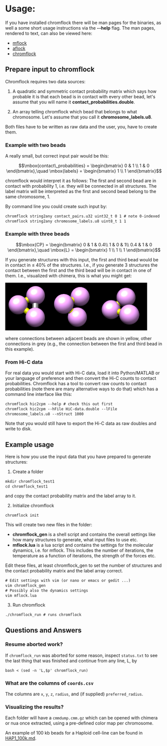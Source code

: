 # Usage:

If you have installed chromflock there will be man pages for the
binaries, as well a some short usage instructions via the **--help**
flag. The man pages, rendered to text, can also be viewed here:

 - [mflock](man/mflock.txt)
 - [aflock](man/aflock.txt)
 - [chromflock](man/chromflock.txt)

## Prepare input to chromflock
Chromflock requires two data sources:

1. A quadratic and symmetric contact probability matrix which says how
   probable it is that each bead is in contact with every other bead,
   let's assume that you will name it
   **contact_probabilities.double**.

2. An array telling chromflock which bead that belongs to what
   chromosome. Let's assume that you call it **chromosome_labels.u8**.

Both files have to be written as raw data and the user, you, have to
create them.

### Example with two beads
A really small, but correct input pair would be this:

``` math
\mbox{contact\_probabilities} = \begin{bmatrix} 0 & 1 \\ 1 & 0 \end{bmatrix},\quad
\mbox{labels} = \begin{bmatrix} 1 \\ 1 \end{bmatrix}
```

chromflock would interpret it as follows: The first and second bead
are in contact with probability 1, i.e. they will be connected in all
structures. The label matrix will be interpreted as the first and
second bead belong to the same chromosome, 1.

By command line you could create such input by:

``` shell
chromflock string2any contact_pairs.u32 uint32_t 0 1 # note 0-indexed
chromflock string2any chromosome_labels.u8 uint8_t 1 1
```

### Example with three beads
``` math
\mbox{CP} = \begin{bmatrix} 0 & 1 & 0.4\\ 1 & 0 & 1\\ 0.4 & 1 & 0 \end{bmatrix},\quad
\mbox{L} = \begin{bmatrix} 1 \\ 1 \\ 1 \end{bmatrix}
```

If you generate structures with this input, the first and third bead
would be in contact in $`\leq`$ 40% of the structures. I.e., if you
generate 3 structures the contact between the first and the third bead
will be in contact in one of them. I.e., visualized with chimera, this
is what you might get:

<img src="doc/three_beads/cf_000001.png" width="30%"><img src="doc/three_beads/cf_000002.png" width="30%"><img src="doc/three_beads/cf_000003.png" width="30%">

where connections between adjacent beads are shown in yellow, other
connections in grey (e.g., the connection between the first and third
bead in this example).

### From Hi-C data
For real data you would start with Hi-C data, load it into
Python/MATLAB or your language of preference and then convert the Hi-C
counts to contact probabilities. Chromflock has a tool to convert raw
counts to contact probabilities (note there are many alternative ways
to do that) which has a command line interface like this:

``` shell
chromflock hic2cpm --help # check this out first
chromflock hic2cpm --hFile HiC-data.double --lFile chromosome_labels.u8 --nStruct 1000
```

Note that you would still have to export the Hi-C data as raw doubles
and write to disk.

## Example usage
Here is how you use the input data that you have prepared to generate
structures:

1. Create a folder
  ``` shell
  mkdir chromflock_test1
  cd chromflock_test1
  ```
  and copy the contact probability matrix and the label array to it.

2. Initialize chromflock
  ``` shell
  chromflock init
  ```
  This will create two new files in the folder:
  - **chromflock_gen** is a shell script and contains the overall
    settings like how many structures to generate, what input files to
    use etc.
  - **mflock.lua** is a lua script and contains the settings for the
    molecular dynamics, i.e. for mflock. This includes the number of
    iterations, the temperature as a function of iterations, the
    strength of the forces etc.

  Edit these files, at least chromflock_gen to set the number of
  structures and the contact probability matrix and the label array
  correct.

  ``` shell
  # Edit settings with vim (or nano or emacs or gedit ...)
  vim chromflock_gen
  # Possibly also the dynamics settings
  vim mflock.lua
  ```
3. Run chromflock
  ```
  ./chromflock_run # runs chromflock
  ```

## Questions and Answers

### Resume aborted work?
If `chromflock_run` was aborted for some reason, inspect `status.txt`
to see the last thing that was finished and continue from any line, L,
by

``` shell
bash < (sed -n 'L,$p' chromflock_run)
```

### What are the columns of `coords.csv`
The columns are `x`, `y`, `z`, `radius`, and
(if supplied) `preferred_radius`.

### Visualizing the results?
Each folder will have a `cmmdump.cmm.gz` which can be opened with
chimera or nua once extracted, using a pre-defined color map per
chromosome.

An example of 100 kb beads for a Haploid cell-line can be found in
[HAP1_100k.md](HAP1_100k.md).
